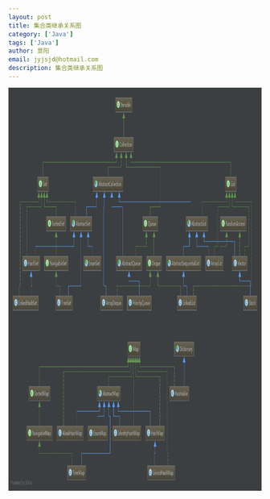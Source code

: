 ```yaml
---
layout: post
title: 集合类继承关系图
category: ['Java']
tags: ['Java']
author: 景阳
email: jyjsjd@hotmail.com
description: 集合类继承关系图
---
```



<img src="/assets/img/list.png" width="1000" height="800"/>
